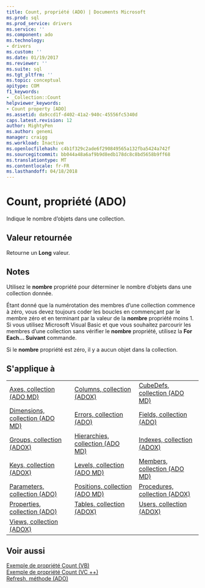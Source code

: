 ```yaml
---
title: Count, propriété (ADO) | Documents Microsoft
ms.prod: sql
ms.prod_service: drivers
ms.service: ''
ms.component: ado
ms.technology:
- drivers
ms.custom: ''
ms.date: 01/19/2017
ms.reviewer: ''
ms.suite: sql
ms.tgt_pltfrm: ''
ms.topic: conceptual
apitype: COM
f1_keywords:
- _Collection::Count
helpviewer_keywords:
- Count property [ADO]
ms.assetid: da9ccd1f-d402-41a2-940c-45556fc5340d
caps.latest.revision: 12
author: MightyPen
ms.author: genemi
manager: craigg
ms.workload: Inactive
ms.openlocfilehash: c4b1f329c2ade6f290849565a132fba5424a742f
ms.sourcegitcommit: bb044a48a6af9b9d8edb178dc8c8bd5658b9ff68
ms.translationtype: MT
ms.contentlocale: fr-FR
ms.lasthandoff: 04/18/2018
---
```

# <a name="count-property-ado"></a>Count, propriété (ADO)
Indique le nombre d’objets dans une collection.  
  
## <a name="return-value"></a>Valeur retournée  
 Retourne un **Long** valeur.  
  
## <a name="remarks"></a>Notes  
 Utilisez le **nombre** propriété pour déterminer le nombre d’objets dans une collection donnée.  
  
 Étant donné que la numérotation des membres d’une collection commence à zéro, vous devez toujours coder les boucles en commençant par le membre zéro et en terminant par la valeur de la **nombre** propriété moins 1. Si vous utilisez Microsoft Visual Basic et que vous souhaitez parcourir les membres d’une collection sans vérifier le **nombre** propriété, utilisez la **For Each... Suivant** commande.  
  
 Si le **nombre** propriété est zéro, il y a aucun objet dans la collection.  
  
## <a name="applies-to"></a>S'applique à  
  
||||  
|-|-|-|  
|[Axes, collection (ADO MD)](../../../ado/reference/ado-md-api/axes-collection-ado-md.md)|[Columns, collection (ADOX)](../../../ado/reference/adox-api/columns-collection-adox.md)|[CubeDefs, collection (ADO MD)](../../../ado/reference/ado-md-api/cubedefs-collection-ado-md.md)|  
|[Dimensions, collection (ADO MD)](../../../ado/reference/ado-md-api/dimensions-collection-ado-md.md)|[Errors, collection (ADO)](../../../ado/reference/ado-api/errors-collection-ado.md)|[Fields, collection (ADO)](../../../ado/reference/ado-api/fields-collection-ado.md)|  
|[Groups, collection (ADOX)](../../../ado/reference/adox-api/groups-collection-adox.md)|[Hierarchies, collection (ADO MD)](../../../ado/reference/ado-md-api/hierarchies-collection-ado-md.md)|[Indexes, collection (ADOX)](../../../ado/reference/adox-api/indexes-collection-adox.md)|  
|[Keys, collection (ADOX)](../../../ado/reference/adox-api/keys-collection-adox.md)|[Levels, collection (ADO MD)](../../../ado/reference/ado-md-api/levels-collection-ado-md.md)|[Members, collection (ADO MD)](../../../ado/reference/ado-md-api/members-collection-ado-md.md)|  
|[Parameters, collection (ADO)](../../../ado/reference/ado-api/parameters-collection-ado.md)|[Positions, collection (ADO MD)](../../../ado/reference/ado-md-api/positions-collection-ado-md.md)|[Procedures, collection (ADOX)](../../../ado/reference/adox-api/procedures-collection-adox.md)|  
|[Properties, collection (ADO)](../../../ado/reference/ado-api/properties-collection-ado.md)|[Tables, collection (ADOX)](../../../ado/reference/adox-api/tables-collection-adox.md)|[Users, collection (ADOX)](../../../ado/reference/adox-api/users-collection-adox.md)|  
|[Views, collection (ADOX)](../../../ado/reference/adox-api/views-collection-adox.md)|||  
  
## <a name="see-also"></a>Voir aussi  
 [Exemple de propriété Count (VB)](../../../ado/reference/ado-api/count-property-example-vb.md)   
 [Exemple de propriété Count (VC ++)](../../../ado/reference/ado-api/count-property-example-vc.md)   
 [Refresh, méthode (ADO)](../../../ado/reference/ado-api/refresh-method-ado.md)
